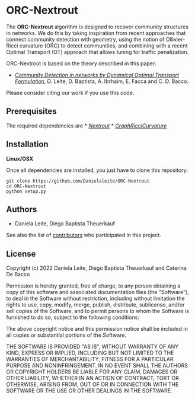 # ORC-Nextrout

The **ORC-Nextrout** algorithm is designed to recover community structures in networks. We do this by taking inspiration from recent approaches that connect community detection with geometry, using the notion of Ollivier-Ricci curvature (ORC) to detect communities, and combining with a recent Optimal Transport (OT) approach that allows tuning for traffic penalization.


ORC-Nextrout is based on the theory described in this paper:

- [_Community Detection in networks by Dynamical Optimal Transport Formulation_](https://arxiv.org/abs/2205.08468), D. Leite, D. Baptista, A. Ibrhaim, E. Facca and C. D. Bacco.

Please consider citing our work if you use this code.

## Prerequisites

The required dependencies are 
	* [_Nextrout_](https://github.com/Danielaleite/Nextrout)
	* [_GraphRicciCurvature_](https://github.com/saibalmars/GraphRicciCurvature)

## Installation

**Linux/OSX**

Once all dependencies are installed, you just have to clone this repository:

```
git clone https://github.com/Danielaleite/ORC-Nextrout
cd ORC-Nextrout
python setup.py
```

## Authors

* Daniela Leite, Diego Baptista Theuerkauf 

See also the list of [contributors](https://github.com/Danielaleite/ORC-Nextrout/graphs/contributors) who participated in this project.

## License

Copyright (c) 2022 Daniela Leite, Diego Baptista Theuerkauf and Caterina De Bacco

Permission is hereby granted, free of charge, to any person obtaining a copy of this software and associated documentation files (the "Software"), to deal in the Software without restriction, including without limitation the rights to use, copy, modify, merge, publish, distribute, sublicense, and/or sell copies of the Software, and to permit persons to whom the Software is furnished to do so, subject to the following conditions:

The above copyright notice and this permission notice shall be included in all copies or substantial portions of the Software.

THE SOFTWARE IS PROVIDED "AS IS", WITHOUT WARRANTY OF ANY KIND, EXPRESS OR IMPLIED, INCLUDING BUT NOT LIMITED TO THE WARRANTIES OF MERCHANTABILITY, FITNESS FOR A PARTICULAR PURPOSE AND NONINFRINGEMENT. IN NO EVENT SHALL THE AUTHORS OR COPYRIGHT HOLDERS BE LIABLE FOR ANY CLAIM, DAMAGES OR OTHER LIABILITY, WHETHER IN AN ACTION OF CONTRACT, TORT OR OTHERWISE, ARISING FROM, OUT OF OR IN CONNECTION WITH THE SOFTWARE OR THE USE OR OTHER DEALINGS IN THE SOFTWARE.

